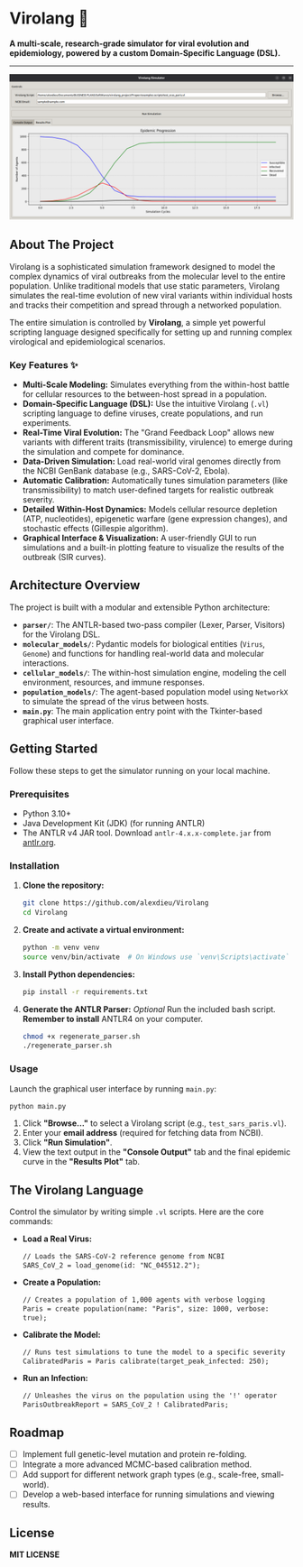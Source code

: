 # Virolang 🧬

**A multi-scale, research-grade simulator for viral evolution and epidemiology, powered by a custom Domain-Specific Language (DSL).**

---

![Virolang GUI in Action](https://raw.githubusercontent.com/alexdieu/Virolang/refs/heads/main/Assets/GUI.png)

## About The Project

Virolang is a sophisticated simulation framework designed to model the complex dynamics of viral outbreaks from the molecular level to the entire population. Unlike traditional models that use static parameters, Virolang simulates the real-time evolution of new viral variants within individual hosts and tracks their competition and spread through a networked population.

The entire simulation is controlled by **Virolang**, a simple yet powerful scripting language designed specifically for setting up and running complex virological and epidemiological scenarios.

### Key Features ✨

* **Multi-Scale Modeling:** Simulates everything from the within-host battle for cellular resources to the between-host spread in a population.
* **Domain-Specific Language (DSL):** Use the intuitive Virolang (`.vl`) scripting language to define viruses, create populations, and run experiments.
* **Real-Time Viral Evolution:** The "Grand Feedback Loop" allows new variants with different traits (transmissibility, virulence) to emerge during the simulation and compete for dominance.
* **Data-Driven Simulation:** Load real-world viral genomes directly from the NCBI GenBank database (e.g., SARS-CoV-2, Ebola).
* **Automatic Calibration:** Automatically tunes simulation parameters (like transmissibility) to match user-defined targets for realistic outbreak severity.
* **Detailed Within-Host Dynamics:** Models cellular resource depletion (ATP, nucleotides), epigenetic warfare (gene expression changes), and stochastic effects (Gillespie algorithm).
* **Graphical Interface & Visualization:** A user-friendly GUI to run simulations and a built-in plotting feature to visualize the results of the outbreak (SIR curves).

## Architecture Overview

The project is built with a modular and extensible Python architecture:

* **`parser/`**: The ANTLR-based two-pass compiler (Lexer, Parser, Visitors) for the Virolang DSL.
* **`molecular_models/`**: Pydantic models for biological entities (`Virus`, `Genome`) and functions for handling real-world data and molecular interactions.
* **`cellular_models/`**: The within-host simulation engine, modeling the cell environment, resources, and immune responses.
* **`population_models/`**: The agent-based population model using `NetworkX` to simulate the spread of the virus between hosts.
* **`main.py`**: The main application entry point with the Tkinter-based graphical user interface.

## Getting Started

Follow these steps to get the simulator running on your local machine.

### Prerequisites

* Python 3.10+
* Java Development Kit (JDK) (for running ANTLR)
* The ANTLR v4 JAR tool. Download `antlr-4.x.x-complete.jar` from [antlr.org](https://www.antlr.org/download.html).

### Installation

1.  **Clone the repository:**
    ```bash
    git clone https://github.com/alexdieu/Virolang
    cd Virolang
    ```
2.  **Create and activate a virtual environment:**
    ```bash
    python -m venv venv
    source venv/bin/activate  # On Windows use `venv\Scripts\activate`
    ```
3.  **Install Python dependencies:**
    ```bash
    pip install -r requirements.txt
    ```
4.  **Generate the ANTLR Parser:** *Optional*
    Run the included bash script. **Remember to install** ANTLR4 on your computer.
    ```bash
    chmod +x regenerate_parser.sh
    ./regenerate_parser.sh
    ```

### Usage

Launch the graphical user interface by running `main.py`:

```bash
python main.py
```

1.  Click **"Browse..."** to select a Virolang script (e.g., `test_sars_paris.vl`).
2.  Enter your **email address** (required for fetching data from NCBI).
3.  Click **"Run Simulation"**.
4.  View the text output in the **"Console Output"** tab and the final epidemic curve in the **"Results Plot"** tab.

## The Virolang Language

Control the simulator by writing simple `.vl` scripts. Here are the core commands:

* **Load a Real Virus:**
    ```virolang
    // Loads the SARS-CoV-2 reference genome from NCBI
    SARS_CoV_2 = load_genome(id: "NC_045512.2");
    ```

* **Create a Population:**
    ```virolang
    // Creates a population of 1,000 agents with verbose logging
    Paris = create population(name: "Paris", size: 1000, verbose: true);
    ```

* **Calibrate the Model:**
    ```virolang
    // Runs test simulations to tune the model to a specific severity
    CalibratedParis = Paris calibrate(target_peak_infected: 250);
    ```

* **Run an Infection:**
    ```virolang
    // Unleashes the virus on the population using the '!' operator
    ParisOutbreakReport = SARS_CoV_2 ! CalibratedParis;
    ```

## Roadmap

* [ ] Implement full genetic-level mutation and protein re-folding.
* [ ] Integrate a more advanced MCMC-based calibration method.
* [ ] Add support for different network graph types (e.g., scale-free, small-world).
* [ ] Develop a web-based interface for running simulations and viewing results.

## License

**MIT LICENSE**
